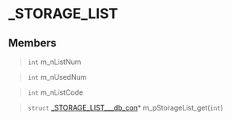 # _STORAGE_LIST
 
## Members
 
> `int` m_nListNum
 
> `int` m_nUsedNum
 
> `int` m_nListCode
 
> `struct` [_STORAGE_LIST___db_con](lua/classes/_STORAGE_LIST___db_con.md)* m_pStorageList_get(`int`)
 
